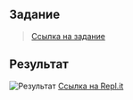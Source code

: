 ## Задание
> [Ссылка на задание](https://repl.it/@ArthurMozart/Slas)

## Результат
![Результат](image/)
[Ссылка на Repl.it](https://repl.it/@ArthurMozart/Slas)
